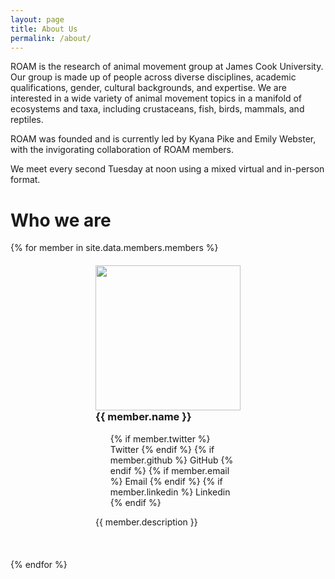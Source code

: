 ```yaml
---
layout: page
title: About Us
permalink: /about/
---
```


ROAM is the research of animal movement group at James Cook University. Our group is made up of people across diverse disciplines, academic qualifications, gender, cultural backgrounds, and expertise. We are interested in a wide variety of animal movement topics in a manifold of ecosystems and taxa, including crustaceans, fish, birds, mammals, and reptiles.

ROAM was founded and is currently led by Kyana Pike and Emily Webster, with the invigorating collaboration of ROAM members.

We meet every second Tuesday at noon using a mixed virtual and in-person format.


<h1>Who we are</h1>

<div>
  {% for member in site.data.members.members %}
  <div style="display: flex;
              flex-wrap: wrap;
              padding: 20px">
    <div style="width: 50%;
                padding-right:15px;
                padding-left:15px;
                margin-right:auto;
                margin-left:auto;
                float:left">
      <img style="max-width: 300px;
                  max-height: 300px;
                  width: 100%;
                  height: auto;
                  float:left;" src="../images/people/{{ member.picture }}" alt="" width="300" height="300">
    </div>
    <div style="width: 50%;
                padding-right: 15px;
                padding-left: 15px;
                margin-right: auto;
                margin-left: auto;
                justify-content: center">
      <h3 style="margin-top: 0">{{ member.name }}</h3>
      <ul class="social-icons" style="margin-right: auto;
                                      margin-left: auto">  
        {% if member.twitter %}
        <a style="text-decoration:none" href="https://twitter.com/{{ member.twitter }}" rel="nofollow noopener noreferrer">
          <i class="fab fa-fw fa-twitter-square" aria-hidden="true"></i>
          <span class="label">Twitter</span>
        </a>
        {% endif %}
        {% if member.github %}
        <a style="text-decoration:none" href="https://github.com/{{ member.github }}" rel="nofollow noopener noreferrer">
          <i class="fab fa-fw fa-github" aria-hidden="true"></i>
          <span class="label">GitHub</span>
        </a>
        {% endif %}
        {% if member.email %}
        <a style="text-decoration:none" href="mailto:{{ member.email }}" rel="nofollow noopener noreferrer">
          <i class="fa fa-envelope" aria-hidden="true"></i>
          <span class="label">Email</span>
        </a>
        {% endif %}
        {% if member.linkedin %}
        <a style="text-decoration:none" href="https://linkedin.com/in/{{ member.linkedin }}" rel="nofollow noopener noreferrer">
          <i class="fab fa-fw fa-linkedin-in" aria-hidden="true"></i>
          <span class="label">Linkedin</span>
        </a>
        {% endif %}
      </ul>
      <p style="font-size:14px;
                text-align: justify;
                text-justify: inter-word;
                margin-right: auto;
                margin-left: auto">{{ member.description }}</p>
    </div>
  </div>
  <br>  
  {% endfor %}
</div>
